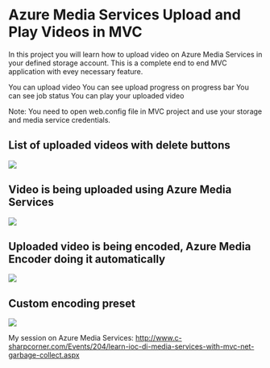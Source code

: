 # Azure Media Services Upload and Play Videos in MVC

In this project you will learn how to upload video on Azure Media Services in your defined storage account. This is a complete end to end MVC application with evey necessary feature.

You can upload video
You can see upload progress on progress bar
You can see job status
You can play your uploaded video

Note: You need to open web.config file in MVC project and use your storage and media service credentials.

## List of uploaded videos with delete buttons
<img src="https://github.com/itorian/Azure-Media-Services---Upload-and-Play-Videos-in-MVC/blob/master/AzureMediaServices/Slide/video-list-play.png"/>

## Video is being uploaded using Azure Media Services
<img src="https://github.com/itorian/Azure-Media-Services---Upload-and-Play-Videos-in-MVC/blob/master/AzureMediaServices/Slide/upload-inprogress.png"/>

## Uploaded video is being encoded, Azure Media Encoder doing it automatically
<img src="https://github.com/itorian/Azure-Media-Services---Upload-and-Play-Videos-in-MVC/blob/master/AzureMediaServices/Slide/encoding-completed.png"/>

## Custom encoding preset
<img src="https://github.com/itorian/Azure-Media-Services---Upload-and-Play-Videos-in-MVC/blob/master/AzureMediaServices/Slide/custom-preset.png"/>

My session on Azure Media Services: http://www.c-sharpcorner.com/Events/204/learn-ioc-di-media-services-with-mvc-net-garbage-collect.aspx
